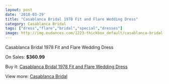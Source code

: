 ```yaml
---
layout: post
date: '2018-03-29'
title: "Casablanca Bridal 1978 Fit and Flare Wedding Dress"
category: Casablanca Bridal
tags: ["dress","flare","bridal","special","dresses"]
image: http://img.eudances.com/1223-thickbox_default/casablanca-bridal-1978-fit-and-flare-wedding-dress.jpg
---
```

Casablanca Bridal 1978 Fit and Flare Wedding Dress

On Sales: **$360.99**
<a href="https://www.eudances.com/en/casablanca-bridal/434-casablanca-bridal-1978-fit-and-flare-wedding-dress.html"><amp-img layout="responsive" width="600" height="600" src="//img.eudances.com/1223-thickbox_default/casablanca-bridal-1978-fit-and-flare-wedding-dress.jpg" alt="Casablanca Bridal 1978 Fit and Flare Wedding Dress 0" /></a>
<a href="https://www.eudances.com/en/casablanca-bridal/434-casablanca-bridal-1978-fit-and-flare-wedding-dress.html"><amp-img layout="responsive" width="600" height="600" src="//img.eudances.com/1225-thickbox_default/casablanca-bridal-1978-fit-and-flare-wedding-dress.jpg" alt="Casablanca Bridal 1978 Fit and Flare Wedding Dress 1" /></a>
<a href="https://www.eudances.com/en/casablanca-bridal/434-casablanca-bridal-1978-fit-and-flare-wedding-dress.html"><amp-img layout="responsive" width="600" height="600" src="//img.eudances.com/1224-thickbox_default/casablanca-bridal-1978-fit-and-flare-wedding-dress.jpg" alt="Casablanca Bridal 1978 Fit and Flare Wedding Dress 2" /></a>

Buy it: [Casablanca Bridal 1978 Fit and Flare Wedding Dress](https://www.eudances.com/en/casablanca-bridal/434-casablanca-bridal-1978-fit-and-flare-wedding-dress.html "Casablanca Bridal 1978 Fit and Flare Wedding Dress")

View more: [Casablanca Bridal](https://www.eudances.com/en/4-casablanca-bridal "Casablanca Bridal")